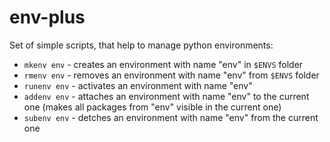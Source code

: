 # env-plus

Set of simple scripts, that help to manage python environments:

- `mkenv env` - creates an environment with name "env" in `$ENVS` folder
- `rmenv env` - removes an environment with name "env" from `$ENVS` folder
- `runenv env` - activates an environment with name "env"
- `addenv env` - attaches an environment with name "env" to the current one (makes all packages from "env" visible in the current one)
- `subenv env` - detches an environment with name "env" from the current one
